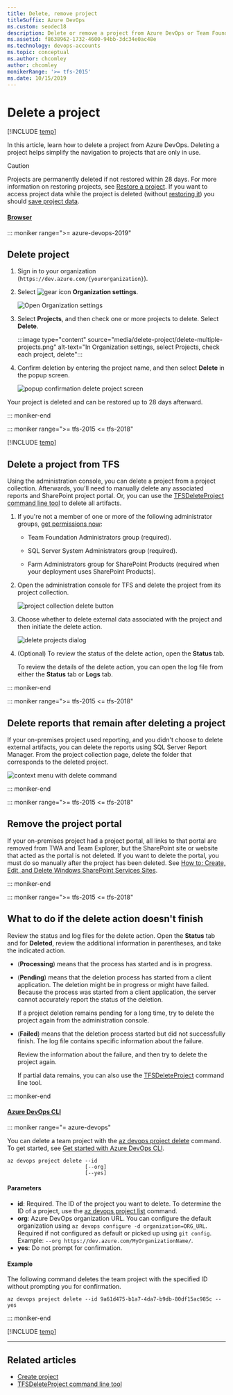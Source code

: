 ```yaml
---
title: Delete, remove project
titleSuffix: Azure DevOps
ms.custom: seodec18
description: Delete or remove a project from Azure DevOps or Team Foundation Server
ms.assetid: f8638962-1732-4600-94bb-3dc34e0ac48e
ms.technology: devops-accounts
ms.topic: conceptual
ms.author: chcomley
author: chcomley
monikerRange: '>= tfs-2015'
ms.date: 10/15/2019
---
```


# Delete a project

[!INCLUDE [temp](../../includes/version-vsts-tfs-all-versions.md)]

In this article, learn how to delete a project from Azure DevOps. Deleting a project helps simplify the navigation to projects that are only in use.

> [!Caution]
> Projects are permanently deleted if not restored within 28 days. For more information on restoring projects, see [Restore a project](restore-project.md). If you want to access project data while the project is deleted (without [restoring it](restore-project.md)) you should [save project data](save-project-data.md).

#### [Browser](#tab/browser)

::: moniker range=">= azure-devops-2019"

## Delete project

1.  Sign in to your organization (`https://dev.azure.com/{yourorganization}`).

2.  Select ![gear icon](../../media/icons/gear-icon.png) **Organization settings**.

    ![Open Organization settings](../../media/settings/open-admin-settings-vert.png)

3.  Select **Projects**, and then check one or more projects to delete. Select **Delete**.

    :::image type="content" source="media/delete-project/delete-multiple-projects.png" alt-text="In Organization settings, select Projects, check each project, delete":::

4.  Confirm deletion by entering the project name, and then select **Delete** in the popup screen.

    ![popup confirmation delete project screen](media/delete-project/confirm-delete-project.png)

Your project is deleted and can be restored up to 28 days afterward.

::: moniker-end

<a name="delete-team-proj"></a>

::: moniker range=">= tfs-2015 <= tfs-2018"

[!INCLUDE [temp](../../includes/open-admin-organization-settings.md)]

## Delete a project from TFS

Using the administration console, you can delete a project from a project collection. Afterwards, you'll need to manually delete any associated reports and SharePoint project portal. Or, you can use the [TFSDeleteProject command line tool](/azure/devops/server/command-line/tfsdeleteproject-cmd) to delete all artifacts.

1.  If you're not a member of one or more of the following administrator groups, [get permissions now](/azure/devops/server/admin/add-administrator):

    - Team Foundation Administrators group (required).

    - SQL Server System Administrators group (required).

    - Farm Administrators group for SharePoint Products (required when your deployment uses SharePoint Products).

2.  Open the administration console for TFS and delete the project from its project collection.

    ![project collection delete button](media/delete-project/ic686856.png)

3.  Choose whether to delete external data associated with the project and then initiate the delete action.

    ![delete projects dialog](media/delete-project/ic687180.png)

4.  (Optional) To review the status of the delete action, open the **Status** tab.

    To review the details of the delete action, you can open the log file from either the **Status** tab or **Logs** tab.

::: moniker-end

::: moniker range=">= tfs-2015 <= tfs-2018"

## Delete reports that remain after deleting a project

If your on-premises project used reporting, and you didn't choose to delete external artifacts, you can delete the reports using SQL Server Report Manager. From the project collection page, delete the folder that corresponds to the deleted project.

![context menu with delete command](media/delete-project/ic686857.png)

::: moniker-end

::: moniker range=">= tfs-2015 <= tfs-2018"

## Remove the project portal

If your on-premises project had a project portal, all links to that portal are removed from TWA and Team Explorer, but the SharePoint site or website that acted as the portal is not deleted. If you want to delete the portal, you must do so manually after the project has been deleted. See [How to: Create, Edit, and Delete Windows SharePoint Services Sites](</previous-versions/visualstudio/visual-studio-2010/ms253110(v%3dvs.100)>).

::: moniker-end

::: moniker range=">= tfs-2015 <= tfs-2018"

## What to do if the delete action doesn't finish

Review the status and log files for the delete action. Open the **Status** tab and for **Deleted**, review the additional information in parentheses, and take the indicated action.

- (**Processing**) means that the process has started and is in progress.

- (**Pending**) means that the deletion process has started from a client application. The deletion might be in progress or might have failed. Because the process was started from a client application, the server cannot accurately report the status of the deletion.

  If a project deletion remains pending for a long time, try to delete the project again from the administration console.

- (**Failed**) means that the deletion process started but did not successfully finish. The log file contains specific information about the failure.

  Review the information about the failure, and then try to delete the project again.

  If partial data remains, you can also use the [TFSDeleteProject](/azure/devops/server/command-line/tfsdeleteproject-cmd) command line tool.

::: moniker-end

#### [Azure DevOps CLI](#tab/azure-devops-cli)

::: moniker range="= azure-devops"

You can delete a team project with the [az devops project delete](/cli/azure/ext/azure-devops/devops/project#ext-azure-devops-az-devops-project-delete) command. To get started, see [Get started with Azure DevOps CLI](../../cli/index.md).

```CLI
az devops project delete --id
                         [--org]
                         [--yes]
```

#### Parameters

- **id**: Required. The ID of the project you want to delete. To determine the ID of a project, use the [az devops project list](/cli/azure/ext/azure-devops/devops/project#ext-azure-devops-az-devops-project-list) command.
- **org**: Azure DevOps organization URL. You can configure the default organization using `az devops configure -d organization=ORG_URL`. Required if not configured as default or picked up using `git config`. Example: `--org https://dev.azure.com/MyOrganizationName/`.
- **yes**: Do not prompt for confirmation.

#### Example

The following command deletes the team project with the specified ID without prompting you for confirmation.

```CLI
az devops project delete --id 9a61d475-b1a7-4da7-b9db-80df15ac985c --yes
```

::: moniker-end

[!INCLUDE [temp](../../includes/note-cli-not-supported.md)]

---

## Related articles

- [Create project](/azure/devops/organizations/projects/create-project)
- [TFSDeleteProject command line tool](/azure/devops/server/command-line/tfsdeleteproject-cmd)
